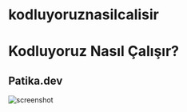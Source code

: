 # kodluyoruznasilcalisir
# Kodluyoruz Nasıl Çalışır?
 ## Patika.dev

<img src="img.png" alt="screenshot">
